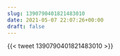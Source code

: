 ```yaml
---
slug: 1390790401821483010
date: 2021-05-07 22:07:26+00:00
draft: false
---
```


{{< tweet 1390790401821483010 >}}

